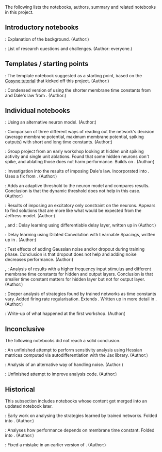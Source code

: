 The following lists the notebooks, authors, summary and related notebooks in this project.

## Introductory notebooks

[](../research/1-Background.md)
    : Explanation of the background. (Author:)

[](../research/2-Questions.md)
    : List of research questions and challenges. (Author: everyone.)

## Templates / starting points

[](../research/3-Starting-Notebook.ipynb)
    : The template notebook suggested as a starting point, based on the [Cosyne tutorial](https://neural-reckoning.github.io/cosyne-tutorial-2022/) that kicked off this project. (Author:)

[](../research/4-Quick_Start.ipynb)
    : Condensed version of [](../research/3-Starting-Notebook.ipynb) using the shorter membrane time constants from [](../research/Optimizing-Membrane-Time-Constant.ipynb) and Dale's law from [](../research/Dales_law.ipynb). (Author:)  

## Individual notebooks

[](../research/Alt-Filter-and-Fire_Neuron_Model_SNN.ipynb)
    : Using an alternative neuron model. (Author:)

[](../research/Altering_output_neurons.ipynb)
    : Comparison of three different ways of reading out the network's decision (average membrane potential, maximum membrane potential, spiking outputs) with short and long time constants. (Author:)

[](../research/Analysing-Trained-Networks-Part2.ipynb)
    : Group project from an early workshop looking at hidden unit spiking activity and single unit ablations. Found that some hidden neurons don't spike, and ablating those does not harm performance. Builds on [](../research/Analysing-Trained-Networks.ipynb). (Author:)

[](../research/Dales_law.ipynb)
    : Investigation into the results of imposing Dale's law. Incorporated into [](../research/4-Quick_Start.ipynb). Uses a fix from [](../research/IE-neuron-distribution.ipynb). (Author:)

[](../research/Dynamic_threshold.ipynb)
    : Adds an adaptive threshold to the neuron model and compares results. Conclusion is that the dynamic threshold does not help in this case. (Author:)

[](../research/Excitatory-only-localisation.ipynb)
    : Results of imposing an excitatory only constraint on the neurons. Appears to find solutions that are more like what would be expected from the Jeffress model. (Author:)

[](../research/Learning_delays.ipynb), [](../research/Learning_delays_major_edit2.ipynb) and [](../research/Solving_problem_with_delay_learning.ipynb)
    : Delay learning using differentiable delay layer, written up in [](#delay-section) (Author:)

[](../research/Quick_Start_Delay_DCLS.ipynb)
    : Delay learning using Dilated Convolution with Learnable Spacings, written up in [](#delay-section). (Author:)

[](../research/Noise_robustness.ipynb)
    : Test effects of adding Gaussian noise and/or dropout during training phase. Conclusion is that dropout does not help and adding noise decreases performance. (Author:)

[](../research/Quick_Start_250HzClassification.ipynb), [](../research/Quick_Start_250HzClassification_CleanVersion.ipynb)
    : Analysis of results with a higher frequency input stimulus and different membrane time constants for hidden and output layers. Conclusion is that smaller time constant matters for hidden layer but not for output layer. (Author:)

[](../research/time-constant-solutions.ipynb)
    : Deeper analysis of strategies found by trained networks as time constants vary. Added firing rate regularisation. Extends [](../research/Optimizing-Membrane-Time-Constant.ipynb). Written up in more detail in [](#basic-model). (Author:)

[](../research/Workshop_1_Write_Up.md)
    : Write-up of what happened at the first workshop. (Author:)

## Inconclusive

The following notebooks did not reach a solid conclusion.

[](../research/Compute-hessians-jax-version.ipynb)
    : An unfinished attempt to perform sensitivity analysis using Hessian matrices computed via autodifferentiation with the Jax library. (Author:)

[](../research/Quick_Start_random.ipynb)
    : Analysis of an alternative way of handling noise. (Author:)

[](../research/SNN_sound_W1W2_threshold_plot.ipynb)
    : Unfinished attempt to improve analysis code. (Author:)

## Historical

This subsection includes notebooks whose content got merged into an updated notebook later.

[](../research/Analysing-Trained-Networks.ipynb)
    : Early work on analysing the strategies learned by trained networks. Folded into [](../research/Analysing-Trained-Networks-Part2.ipynb). (Author:)

[](../research/Optimizing-Membrane-Time-Constant.ipynb)
    : Analyses how performance depends on membrane time constant. Folded into [](../research/time-constant-solutions.ipynb). (Author:)

[](../research/IE-neuron-distribution.ipynb)
    : Fixed a mistake in an earlier version of [](../research/Dales_law.ipynb). (Author:)
